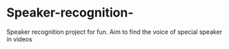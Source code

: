 # Speaker-recognition-
Speaker recognition project for fun. Aim to find the voice of special speaker in videos
